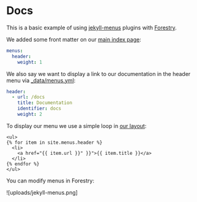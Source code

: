 # Docs

This is a basic example of using [jekyll-menus](https://github.com/forestryio/jekyll-menus#jekyll-menus) plugins with [Forestry](https://forestry.io).

We added some front matter on our [main index page](index.md):

```yaml
menus:
  header:
    weight: 1
```

We also say we want to display a link to our documentation in the header menu via [_data/menus.yml](_data/menus.yml):

```yaml
header:
  - url: /docs
    title: Documentation
    identifier: docs
    weight: 2
```

To display our menu we use a simple loop in [our layout](_layouts/default.html):

```liquid
<ul>
{% for item in site.menus.header %}
  <li>
    <a href="{{ item.url }}" }}">{{ item.title }}</a>
  </li>
{% endfor %}
</ul>
```

You can modify menus in Forestry:

![uploads/jekyll-menus.png]
